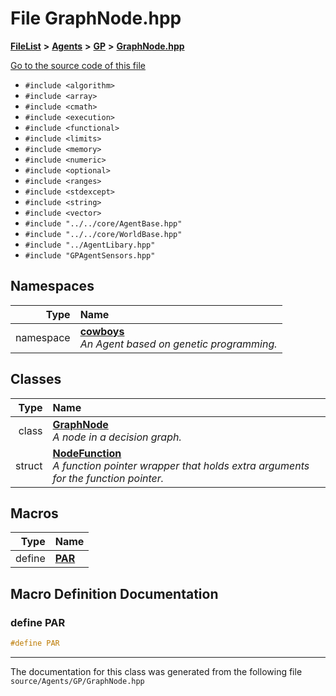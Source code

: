 

# File GraphNode.hpp



[**FileList**](files.md) **>** [**Agents**](dir_425e53e3c77c59c8573ea1fd0ff9622a.md) **>** [**GP**](dir_24320de467b989ce68b31a9ae5cbbd05.md) **>** [**GraphNode.hpp**](_graph_node_8hpp.md)

[Go to the source code of this file](_graph_node_8hpp_source.md)



* `#include <algorithm>`
* `#include <array>`
* `#include <cmath>`
* `#include <execution>`
* `#include <functional>`
* `#include <limits>`
* `#include <memory>`
* `#include <numeric>`
* `#include <optional>`
* `#include <ranges>`
* `#include <stdexcept>`
* `#include <string>`
* `#include <vector>`
* `#include "../../core/AgentBase.hpp"`
* `#include "../../core/WorldBase.hpp"`
* `#include "../AgentLibary.hpp"`
* `#include "GPAgentSensors.hpp"`













## Namespaces

| Type | Name |
| ---: | :--- |
| namespace | [**cowboys**](namespacecowboys.md) <br>_An Agent based on genetic programming._  |


## Classes

| Type | Name |
| ---: | :--- |
| class | [**GraphNode**](classcowboys_1_1_graph_node.md) <br>_A node in a decision graph._  |
| struct | [**NodeFunction**](structcowboys_1_1_node_function.md) <br>_A function pointer wrapper that holds extra arguments for the function pointer._  |

















































## Macros

| Type | Name |
| ---: | :--- |
| define  | [**PAR**](_graph_node_8hpp.md#define-par)  <br> |

## Macro Definition Documentation





### define PAR 

```C++
#define PAR 
```




------------------------------
The documentation for this class was generated from the following file `source/Agents/GP/GraphNode.hpp`

